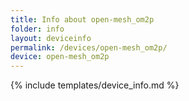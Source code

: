 ```yaml
---
title: Info about open-mesh_om2p
folder: info
layout: deviceinfo
permalink: /devices/open-mesh_om2p/
device: open-mesh_om2p
---
```

{% include templates/device_info.md %}
